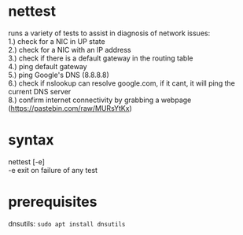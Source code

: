 # nettest
runs a variety of tests to assist in diagnosis of network issues:<br />
 1.) check for a NIC in UP state<br />
 2.) check for a NIC with an IP address<br />
 3.) check if there is a default gateway in the routing table<br />
 4.) ping default gateway<br />
 5.) ping Google's DNS (8.8.8.8)<br />
 6.) check if nslookup can resolve google.com, if it cant, it will ping the current DNS server<br />
 8.) confirm internet connectivity by grabbing a webpage (https://pastebin.com/raw/MURsYtKx)<br />
 
# syntax
nettest [-e] <br />
 -e exit on failure of any test
# prerequisites
 dnsutils: <code>sudo apt install dnsutils</code>
